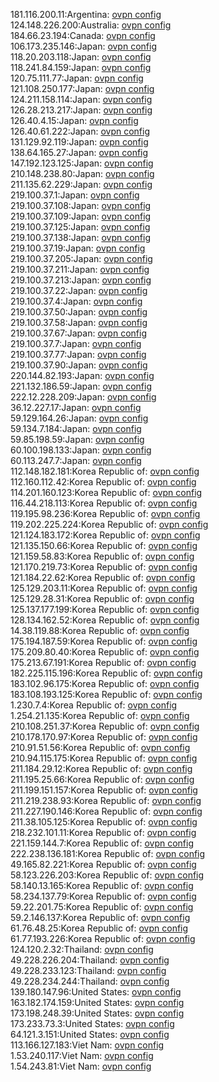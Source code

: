 181.116.200.11:Argentina: [ovpn config](vpn/181_116_200_11.ovpn)  
124.148.226.200:Australia: [ovpn config](vpn/124_148_226_200.ovpn)  
184.66.23.194:Canada: [ovpn config](vpn/184_66_23_194.ovpn)  
106.173.235.146:Japan: [ovpn config](vpn/106_173_235_146.ovpn)  
118.20.203.118:Japan: [ovpn config](vpn/118_20_203_118.ovpn)  
118.241.84.159:Japan: [ovpn config](vpn/118_241_84_159.ovpn)  
120.75.111.77:Japan: [ovpn config](vpn/120_75_111_77.ovpn)  
121.108.250.177:Japan: [ovpn config](vpn/121_108_250_177.ovpn)  
124.211.158.114:Japan: [ovpn config](vpn/124_211_158_114.ovpn)  
126.28.213.217:Japan: [ovpn config](vpn/126_28_213_217.ovpn)  
126.40.4.15:Japan: [ovpn config](vpn/126_40_4_15.ovpn)  
126.40.61.222:Japan: [ovpn config](vpn/126_40_61_222.ovpn)  
131.129.92.119:Japan: [ovpn config](vpn/131_129_92_119.ovpn)  
138.64.165.27:Japan: [ovpn config](vpn/138_64_165_27.ovpn)  
147.192.123.125:Japan: [ovpn config](vpn/147_192_123_125.ovpn)  
210.148.238.80:Japan: [ovpn config](vpn/210_148_238_80.ovpn)  
211.135.62.229:Japan: [ovpn config](vpn/211_135_62_229.ovpn)  
219.100.37.1:Japan: [ovpn config](vpn/219_100_37_1.ovpn)  
219.100.37.108:Japan: [ovpn config](vpn/219_100_37_108.ovpn)  
219.100.37.109:Japan: [ovpn config](vpn/219_100_37_109.ovpn)  
219.100.37.125:Japan: [ovpn config](vpn/219_100_37_125.ovpn)  
219.100.37.138:Japan: [ovpn config](vpn/219_100_37_138.ovpn)  
219.100.37.19:Japan: [ovpn config](vpn/219_100_37_19.ovpn)  
219.100.37.205:Japan: [ovpn config](vpn/219_100_37_205.ovpn)  
219.100.37.211:Japan: [ovpn config](vpn/219_100_37_211.ovpn)  
219.100.37.213:Japan: [ovpn config](vpn/219_100_37_213.ovpn)  
219.100.37.22:Japan: [ovpn config](vpn/219_100_37_22.ovpn)  
219.100.37.4:Japan: [ovpn config](vpn/219_100_37_4.ovpn)  
219.100.37.50:Japan: [ovpn config](vpn/219_100_37_50.ovpn)  
219.100.37.58:Japan: [ovpn config](vpn/219_100_37_58.ovpn)  
219.100.37.67:Japan: [ovpn config](vpn/219_100_37_67.ovpn)  
219.100.37.7:Japan: [ovpn config](vpn/219_100_37_7.ovpn)  
219.100.37.77:Japan: [ovpn config](vpn/219_100_37_77.ovpn)  
219.100.37.90:Japan: [ovpn config](vpn/219_100_37_90.ovpn)  
220.144.82.193:Japan: [ovpn config](vpn/220_144_82_193.ovpn)  
221.132.186.59:Japan: [ovpn config](vpn/221_132_186_59.ovpn)  
222.12.228.209:Japan: [ovpn config](vpn/222_12_228_209.ovpn)  
36.12.227.17:Japan: [ovpn config](vpn/36_12_227_17.ovpn)  
59.129.164.26:Japan: [ovpn config](vpn/59_129_164_26.ovpn)  
59.134.7.184:Japan: [ovpn config](vpn/59_134_7_184.ovpn)  
59.85.198.59:Japan: [ovpn config](vpn/59_85_198_59.ovpn)  
60.100.198.133:Japan: [ovpn config](vpn/60_100_198_133.ovpn)  
60.113.247.7:Japan: [ovpn config](vpn/60_113_247_7.ovpn)  
112.148.182.181:Korea Republic of: [ovpn config](vpn/112_148_182_181.ovpn)  
112.160.112.42:Korea Republic of: [ovpn config](vpn/112_160_112_42.ovpn)  
114.201.160.123:Korea Republic of: [ovpn config](vpn/114_201_160_123.ovpn)  
116.44.218.113:Korea Republic of: [ovpn config](vpn/116_44_218_113.ovpn)  
119.195.98.236:Korea Republic of: [ovpn config](vpn/119_195_98_236.ovpn)  
119.202.225.224:Korea Republic of: [ovpn config](vpn/119_202_225_224.ovpn)  
121.124.183.172:Korea Republic of: [ovpn config](vpn/121_124_183_172.ovpn)  
121.135.150.66:Korea Republic of: [ovpn config](vpn/121_135_150_66.ovpn)  
121.159.58.83:Korea Republic of: [ovpn config](vpn/121_159_58_83.ovpn)  
121.170.219.73:Korea Republic of: [ovpn config](vpn/121_170_219_73.ovpn)  
121.184.22.62:Korea Republic of: [ovpn config](vpn/121_184_22_62.ovpn)  
125.129.203.11:Korea Republic of: [ovpn config](vpn/125_129_203_11.ovpn)  
125.129.28.31:Korea Republic of: [ovpn config](vpn/125_129_28_31.ovpn)  
125.137.177.199:Korea Republic of: [ovpn config](vpn/125_137_177_199.ovpn)  
128.134.162.52:Korea Republic of: [ovpn config](vpn/128_134_162_52.ovpn)  
14.38.119.88:Korea Republic of: [ovpn config](vpn/14_38_119_88.ovpn)  
175.194.187.59:Korea Republic of: [ovpn config](vpn/175_194_187_59.ovpn)  
175.209.80.40:Korea Republic of: [ovpn config](vpn/175_209_80_40.ovpn)  
175.213.67.191:Korea Republic of: [ovpn config](vpn/175_213_67_191.ovpn)  
182.225.115.196:Korea Republic of: [ovpn config](vpn/182_225_115_196.ovpn)  
183.102.96.175:Korea Republic of: [ovpn config](vpn/183_102_96_175.ovpn)  
183.108.193.125:Korea Republic of: [ovpn config](vpn/183_108_193_125.ovpn)  
1.230.7.4:Korea Republic of: [ovpn config](vpn/1_230_7_4.ovpn)  
1.254.21.135:Korea Republic of: [ovpn config](vpn/1_254_21_135.ovpn)  
210.108.251.37:Korea Republic of: [ovpn config](vpn/210_108_251_37.ovpn)  
210.178.170.97:Korea Republic of: [ovpn config](vpn/210_178_170_97.ovpn)  
210.91.51.56:Korea Republic of: [ovpn config](vpn/210_91_51_56.ovpn)  
210.94.115.175:Korea Republic of: [ovpn config](vpn/210_94_115_175.ovpn)  
211.184.29.12:Korea Republic of: [ovpn config](vpn/211_184_29_12.ovpn)  
211.195.25.66:Korea Republic of: [ovpn config](vpn/211_195_25_66.ovpn)  
211.199.151.157:Korea Republic of: [ovpn config](vpn/211_199_151_157.ovpn)  
211.219.238.93:Korea Republic of: [ovpn config](vpn/211_219_238_93.ovpn)  
211.227.190.146:Korea Republic of: [ovpn config](vpn/211_227_190_146.ovpn)  
211.38.105.125:Korea Republic of: [ovpn config](vpn/211_38_105_125.ovpn)  
218.232.101.11:Korea Republic of: [ovpn config](vpn/218_232_101_11.ovpn)  
221.159.144.7:Korea Republic of: [ovpn config](vpn/221_159_144_7.ovpn)  
222.238.136.181:Korea Republic of: [ovpn config](vpn/222_238_136_181.ovpn)  
49.165.82.221:Korea Republic of: [ovpn config](vpn/49_165_82_221.ovpn)  
58.123.226.203:Korea Republic of: [ovpn config](vpn/58_123_226_203.ovpn)  
58.140.13.165:Korea Republic of: [ovpn config](vpn/58_140_13_165.ovpn)  
58.234.137.79:Korea Republic of: [ovpn config](vpn/58_234_137_79.ovpn)  
59.22.201.75:Korea Republic of: [ovpn config](vpn/59_22_201_75.ovpn)  
59.2.146.137:Korea Republic of: [ovpn config](vpn/59_2_146_137.ovpn)  
61.76.48.25:Korea Republic of: [ovpn config](vpn/61_76_48_25.ovpn)  
61.77.193.226:Korea Republic of: [ovpn config](vpn/61_77_193_226.ovpn)  
124.120.2.32:Thailand: [ovpn config](vpn/124_120_2_32.ovpn)  
49.228.226.204:Thailand: [ovpn config](vpn/49_228_226_204.ovpn)  
49.228.233.123:Thailand: [ovpn config](vpn/49_228_233_123.ovpn)  
49.228.234.244:Thailand: [ovpn config](vpn/49_228_234_244.ovpn)  
139.180.147.96:United States: [ovpn config](vpn/139_180_147_96.ovpn)  
163.182.174.159:United States: [ovpn config](vpn/163_182_174_159.ovpn)  
173.198.248.39:United States: [ovpn config](vpn/173_198_248_39.ovpn)  
173.233.73.3:United States: [ovpn config](vpn/173_233_73_3.ovpn)  
64.121.3.151:United States: [ovpn config](vpn/64_121_3_151.ovpn)  
113.166.127.183:Viet Nam: [ovpn config](vpn/113_166_127_183.ovpn)  
1.53.240.117:Viet Nam: [ovpn config](vpn/1_53_240_117.ovpn)  
1.54.243.81:Viet Nam: [ovpn config](vpn/1_54_243_81.ovpn)  
